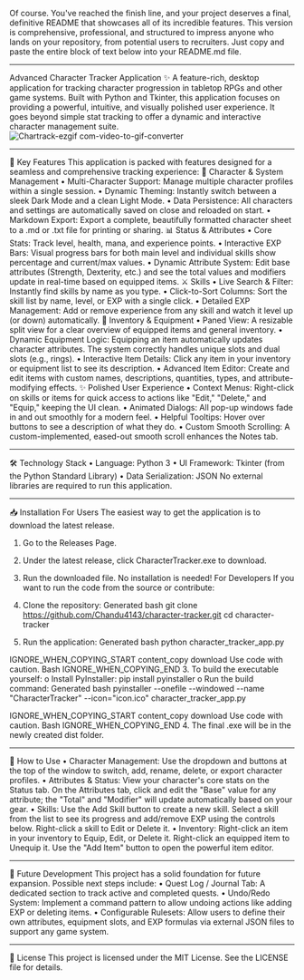 Of course. You've reached the finish line, and your project deserves a final, definitive README that showcases all of its incredible features. This version is comprehensive, professional, and structured to impress anyone who lands on your repository, from potential users to recruiters.
Just copy and paste the entire block of text below into your README.md file.
________________________________________
Advanced Character Tracker Application ✨
A feature-rich, desktop application for tracking character progression in tabletop RPGs and other game systems. Built with Python and Tkinter, this application focuses on providing a powerful, intuitive, and visually polished user experience. It goes beyond simple stat tracking to offer a dynamic and interactive character management suite.
![Chartrack-ezgif com-video-to-gif-converter](https://github.com/user-attachments/assets/b9696486-b1f2-4ced-b48c-f5a734aa981c)

 ________________________________________
🚀 Key Features
This application is packed with features designed for a seamless and comprehensive tracking experience:
👑 Character & System Management
•	Multi-Character Support: Manage multiple character profiles within a single session.
•	Dynamic Theming: Instantly switch between a sleek Dark Mode and a clean Light Mode.
•	Data Persistence: All characters and settings are automatically saved on close and reloaded on start.
•	Markdown Export: Export a complete, beautifully formatted character sheet to a .md or .txt file for printing or sharing.
📊 Status & Attributes
•	Core Stats: Track level, health, mana, and experience points.
•	Interactive EXP Bars: Visual progress bars for both main level and individual skills show percentage and current/max values.
•	Dynamic Attribute System: Edit base attributes (Strength, Dexterity, etc.) and see the total values and modifiers update in real-time based on equipped items.
⚔️ Skills
•	Live Search & Filter: Instantly find skills by name as you type.
•	Click-to-Sort Columns: Sort the skill list by name, level, or EXP with a single click.
•	Detailed EXP Management: Add or remove experience from any skill and watch it level up (or down) automatically.
🎒 Inventory & Equipment
•	Paned View: A resizable split view for a clear overview of equipped items and general inventory.
•	Dynamic Equipment Logic: Equipping an item automatically updates character attributes. The system correctly handles unique slots and dual slots (e.g., rings).
•	Interactive Item Details: Click any item in your inventory or equipment list to see its description.
•	Advanced Item Editor: Create and edit items with custom names, descriptions, quantities, types, and attribute-modifying effects.
✨ Polished User Experience
•	Context Menus: Right-click on skills or items for quick access to actions like "Edit," "Delete," and "Equip," keeping the UI clean.
•	Animated Dialogs: All pop-up windows fade in and out smoothly for a modern feel.
•	Helpful Tooltips: Hover over buttons to see a description of what they do.
•	Custom Smooth Scrolling: A custom-implemented, eased-out smooth scroll enhances the Notes tab.
________________________________________
🛠️ Technology Stack
•	Language: Python 3
•	UI Framework: Tkinter (from the Python Standard Library)
•	Data Serialization: JSON
No external libraries are required to run this application.
________________________________________
📥 Installation
For Users
The easiest way to get the application is to download the latest release.
1.	Go to the Releases Page.
2.	Under the latest release, click CharacterTracker.exe to download.
3.	Run the downloaded file. No installation is needed!
For Developers
If you want to run the code from the source or contribute:
1.	Clone the repository:
Generated bash
      git clone https://github.com/Chandu4143/character-tracker.git
cd character-tracker
    
2.	Run the application:
Generated bash
      python character_tracker_app.py
    
IGNORE_WHEN_COPYING_START
content_copy download 
Use code with caution. Bash
IGNORE_WHEN_COPYING_END
3.	To build the executable yourself:
o	Install PyInstaller: pip install pyinstaller
o	Run the build command:
Generated bash
      pyinstaller --onefile --windowed --name "CharacterTracker" --icon="icon.ico" character_tracker_app.py
    
IGNORE_WHEN_COPYING_START
content_copy download 
Use code with caution. Bash
IGNORE_WHEN_COPYING_END
4.	The final .exe will be in the newly created dist folder.
________________________________________
📖 How to Use
•	Character Management: Use the dropdown and buttons at the top of the window to switch, add, rename, delete, or export character profiles.
•	Attributes & Status: View your character's core stats on the Status tab. On the Attributes tab, click and edit the "Base" value for any attribute; the "Total" and "Modifier" will update automatically based on your gear.
•	Skills: Use the Add Skill button to create a new skill. Select a skill from the list to see its progress and add/remove EXP using the controls below. Right-click a skill to Edit or Delete it.
•	Inventory: Right-click an item in your inventory to Equip, Edit, or Delete it. Right-click an equipped item to Unequip it. Use the "Add Item" button to open the powerful item editor.
________________________________________
🌟 Future Development
This project has a solid foundation for future expansion. Possible next steps include:
•	Quest Log / Journal Tab: A dedicated section to track active and completed quests.
•	Undo/Redo System: Implement a command pattern to allow undoing actions like adding EXP or deleting items.
•	Configurable Rulesets: Allow users to define their own attributes, equipment slots, and EXP formulas via external JSON files to support any game system.
________________________________________
📄 License
This project is licensed under the MIT License. See the LICENSE file for details.

